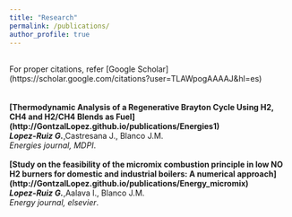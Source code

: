 ```yaml
---
title: "Research"
permalink: /publications/
author_profile: true
---
```

<br>
For proper citations, refer [Google Scholar](https://scholar.google.com/citations?user=TLAWpogAAAAJ&hl=es)<br>
<br>
<br>
<b>[Thermodynamic Analysis of a Regenerative Brayton Cycle Using H2, CH4 and H2/CH4 Blends as Fuel](http://GontzalLopez.github.io/publications/Energies1)</b> <br>
<i><b>Lopez-Ruiz G.</b></i>,Castresana J., Blanco J.M.<br>
<i>Energies journal, MDPI</i>.
<br>
<br>
<b>[Study on the feasibility of the micromix combustion principle in low NO H2 burners for domestic and industrial boilers: A numerical approach](http://GontzalLopez.github.io/publications/Energy_micromix)</b> <br> 
<i><b>Lopez-Ruiz G.</b></i>,Aalava I., Blanco J.M.<br>
<i>Energy journal, elsevier</i>.
<br>



























